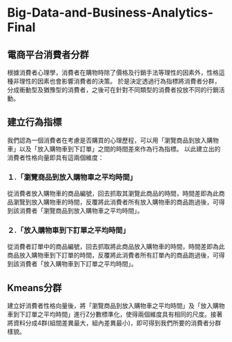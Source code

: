 # Big-Data-and-Business-Analytics-Final
## 電商平台消費者分群
根據消費者心理學，消費者在購物時除了價格及行銷手法等理性的因素外，性格這種非理性的因素也會影響消費者的決策。
於是決定透過行為指標將消費者分群，分成衝動型及猶豫型的消費者，之後可在針對不同類型的消費者投放不同的行銷活動。

## 建立行為指標
我們認為一個消費者在考慮是否購買的心理歷程，可以用「瀏覽商品到放入購物車」以及「放入購物車到下訂單」之間的時間差來作為行為指標。
以此建立出的消費者性格向量即具有這兩個維度：
### １.「瀏覽商品到放入購物車之平均時間」 
從消費者放入購物車的商品編號，回去抓取其瀏覽此商品的時間，時間差即為此商品瀏覽到放入購物車的時間，反覆將此消費者所有放入購物車的商品跑過後，可得到該消費者「瀏覽商品到放入購物車之平均時間」。
### ２.「放入購物車到下訂單之平均時間」
從消費者訂單中的商品編號，回去抓取將此商品放入購物車的時間，時間差即為此商品放入購物車到下訂單的時間，反覆將此消費者所有訂單內的商品跑過後，可得到該消費者「放入購物車到下訂單之平均時間」。
## Kmeans分群
建立好消費者性格向量後，將「瀏覽商品到放入購物車之平均時間」及「放入購物車到下訂單之平均時間」進行Z分數標準化，使得兩個維度具有相同的尺度。接著將資料分成4群(組間差異最大，組內差異最小)，即可得到我們所要的消費者分群樣貌。
